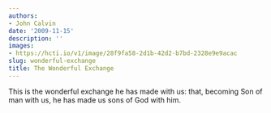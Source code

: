 ```yaml
---
authors:
- John Calvin
date: '2009-11-15'
description: ''
images:
- https://hcti.io/v1/image/28f9fa58-2d1b-42d2-b7bd-2328e9e9acac
slug: wonderful-exchange
title: The Wonderful Exchange
---
```


This is the wonderful exchange he has made with us: that, becoming Son of man with us, he has made us sons of God with him.